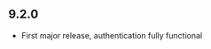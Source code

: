 <!--- ## 9.3.0

### Major Changes
* 

### Bug fixes
* vuk was not being peristed properly

--->

## 9.2.0

* First major release, authentication fully functional




<!--- * Added support for `SyncUser.getManagementRealm()` and permission changes.  --->

<!--- ### Bug fixes  --->


<!--- ### Enhancements  --->

